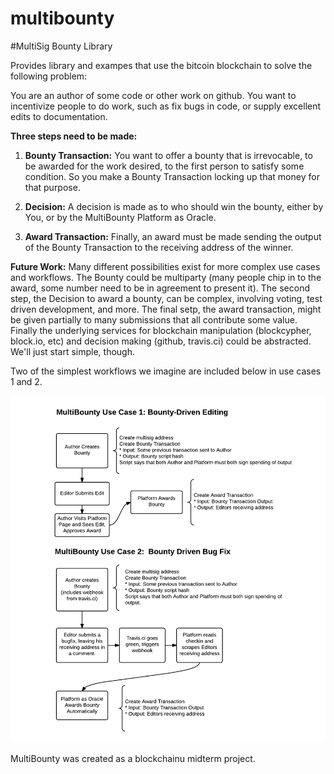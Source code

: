 # multibounty
#MultiSig Bounty Library

Provides library and exampes that use the bitcoin blockchain to solve the following problem:

You are an author of some code or other work on github.  You want to incentivize people to do work, such as fix bugs in code, or supply excellent edits to documentation.

**Three steps need to be made:**

1) **Bounty Transaction:** You want to offer a bounty that is irrevocable, to be awarded for the work desired, to the first person to satisfy some condition.  So you make a Bounty Transaction locking up that money for that purpose.  

2) **Decision:** A decision is made as to who should win the bounty, either by You, or by the MultiBounty Platform as Oracle.  

3) **Award Transaction:** Finally, an award must be made sending the output of the Bounty Transaction to the receiving address of the winner.

**Future Work:** Many different possibilities exist for more complex use cases and workflows.  The Bounty could be multiparty (many people chip in to the award, some number need to be in agreement to present it).  The second step, the Decision to award a bounty, can be complex, involving voting, test driven development, and more.  The final setp, the award transaction, might be given partially to many submissions that all contribute some value.  Finally the underlying services for blockchain manipulation (blockcypher, block.io, etc) and decision making (github, travis.ci) could be abstracted.  We'll just start simple, though.

Two of the simplest workflows we imagine are included below in use cases 1 and 2.

![Simple Use Cases](./images/MultiBounty_Simple_UseCases.png)

MultiBounty was created as a blockchainu midterm project.


